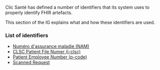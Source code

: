 Clic Santé has defined a number of identifiers that its system uses to properly identify FHIR artefacts.

This section of the IG explains what and how these identifiers are used.

### List of identifiers
- [Numéro d'assurance maladie (NAM)](nam.html)
- [CLSC Patient File Numer (i-clsc)](i-clsc.html)
- [Patient Employee Number (p-code)](p-code.html)
- [Scanned Request](scannedRequest.html)
